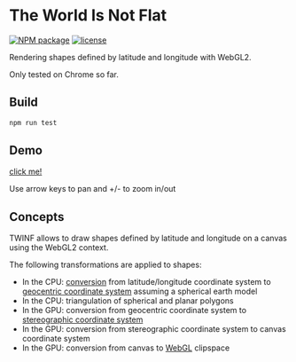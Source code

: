 # The World Is Not Flat
[![NPM package][npm]][npm-url]
[![license][license]][license-url]


Rendering shapes defined by latitude and longitude with WebGL2.

Only tested on Chrome so far.

## Build

```bash
npm run test
```

## Demo

[click me!](https://ofmooseandmen.github.io/twinf)

Use arrow keys to pan and +/- to zoom in/out

## Concepts

TWINF allows to draw shapes defined by latitude and longitude on a canvas using
the WebGL2 context.

The following transformations are applied to shapes:

- In the CPU: [conversion](https://en.wikipedia.org/wiki/Geographic_coordinate_conversion) from latitude/longitude coordinate system to [geocentric coordinate system](https://en.wikipedia.org/wiki/ECEF) assuming a spherical earth model
- In the CPU: triangulation of spherical and planar polygons
- In the GPU: conversion from geocentric coordinate system to [stereographic coordinate system](https://en.m.wikipedia.org/wiki/Stereographic_projection)
- In the GPU: conversion from stereographic coordinate system to canvas coordinate system
- In the GPU: conversion from canvas to [WebGL](https://webgl2fundamentals.org) clipspace

[npm]: https://img.shields.io/npm/v/twinf.svg
[npm-url]: https://www.npmjs.com/package/twinf
[license]: https://img.shields.io/badge/license-MIT-lightgray.svg
[license-url]: https://opensource.org/licenses/MIT
